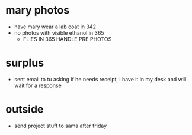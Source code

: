 # mary photos
- have mary wear a lab coat in 342
- no photos with visible ethanol in 365
	- FLIES IN 365 HANDLE PRE PHOTOS

# surplus
- sent email to tu asking if he needs receipt, i have it in my desk and will wait for a response

# outside
- send project stuff to sama after friday 